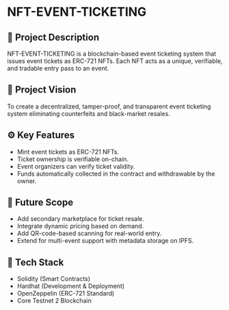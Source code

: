 # NFT-EVENT-TICKETING

## 📝 Project Description
NFT-EVENT-TICKETING is a blockchain-based event ticketing system that issues event tickets as ERC-721 NFTs. Each NFT acts as a unique, verifiable, and tradable entry pass to an event.

## 🎯 Project Vision
To create a decentralized, tamper-proof, and transparent event ticketing system eliminating counterfeits and black-market resales.

## ⚙️ Key Features
- Mint event tickets as ERC-721 NFTs.
- Ticket ownership is verifiable on-chain.
- Event organizers can verify ticket validity.
- Funds automatically collected in the contract and withdrawable by the owner.

## 🚀 Future Scope
- Add secondary marketplace for ticket resale.
- Integrate dynamic pricing based on demand.
- Add QR-code-based scanning for real-world entry.
- Extend for multi-event support with metadata storage on IPFS.

## 🧠 Tech Stack
- Solidity (Smart Contracts)
- Hardhat (Development & Deployment)
- OpenZeppelin (ERC-721 Standard)
- Core Testnet 2 Blockchain

